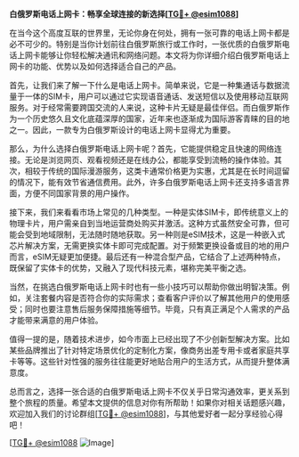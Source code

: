 **白俄罗斯电话上网卡：畅享全球连接的新选择[[TG💪+ @esim1088](https://t.me/s/esim1088)]**

在当今这个高度互联的世界里，无论你身在何处，拥有一张可靠的电话上网卡都是必不可少的。特别是当你计划前往白俄罗斯旅行或工作时，一张优质的白俄罗斯电话上网卡能够让你轻松解决通讯和网络问题。本文将为你详细介绍白俄罗斯电话上网卡的功能、优势以及如何选择适合自己的产品。

首先，让我们来了解一下什么是电话上网卡。简单来说，它是一种集通话与数据流量于一体的SIM卡，用户可以通过它实现语音通话、发送短信以及使用移动互联网服务。对于经常需要跨国交流的人来说，这种卡片无疑是最佳伴侣。而白俄罗斯作为一个历史悠久且文化底蕴深厚的国家，近年来也逐渐成为国际游客青睐的目的地之一。因此，一款专为白俄罗斯设计的电话上网卡显得尤为重要。

那么，为什么选择白俄罗斯电话上网卡呢？首先，它能提供稳定且快速的网络连接。无论是浏览网页、观看视频还是在线办公，都能享受到流畅的操作体验。其次，相较于传统的国际漫游服务，这类卡通常价格更为实惠，尤其是在长时间逗留的情况下，能有效节省通信费用。此外，许多白俄罗斯电话上网卡还支持多语言界面，方便不同国家背景的用户操作。

接下来，我们来看看市场上常见的几种类型。一种是实体SIM卡，即传统意义上的物理卡片，用户需亲自到当地运营商处购买并激活。这种方式虽然安全可靠，但可能会受到地域限制，无法随时随地获取。另一种则是eSIM技术，这是一种嵌入式芯片解决方案，无需更换实体卡即可完成配置。对于频繁更换设备或目的地的用户而言，eSIM无疑更加便捷。最后还有一种混合型产品，它结合了上述两种特点，既保留了实体卡的优势，又融入了现代科技元素，堪称完美平衡之选。

当然，在挑选白俄罗斯电话上网卡时也有一些小技巧可以帮助你做出明智决策。例如，关注套餐内容是否符合你的实际需求；查看客户评价以了解其他用户的使用感受；同时也要注意售后服务保障措施等细节。毕竟，只有真正满足个人需求的产品才能带来满意的用户体验。

值得一提的是，随着技术进步，如今市面上已经出现了不少创新型解决方案。比如某些品牌推出了针对特定场景优化的定制化方案，像商务出差专用卡或者家庭共享卡等等。这些针对性强的服务往往能更好地贴合用户的生活方式，从而提升整体满意度。

总而言之，选择一张合适的白俄罗斯电话上网卡不仅关乎日常沟通效率，更关系到整个旅程的质量。希望本文提供的信息对你有所帮助！如果你对相关话题感兴趣，欢迎加入我们的讨论群组[[TG💪+ @esim1088](https://t.me/s/esim1088)]，与其他爱好者一起分享经验心得吧！

[[TG💪+ @esim1088](https://t.me/s/esim1088) ![Image](https://i.postimg.cc/4NQfJmqS/Snipaste-2025-05-13-00-14-12.png)]